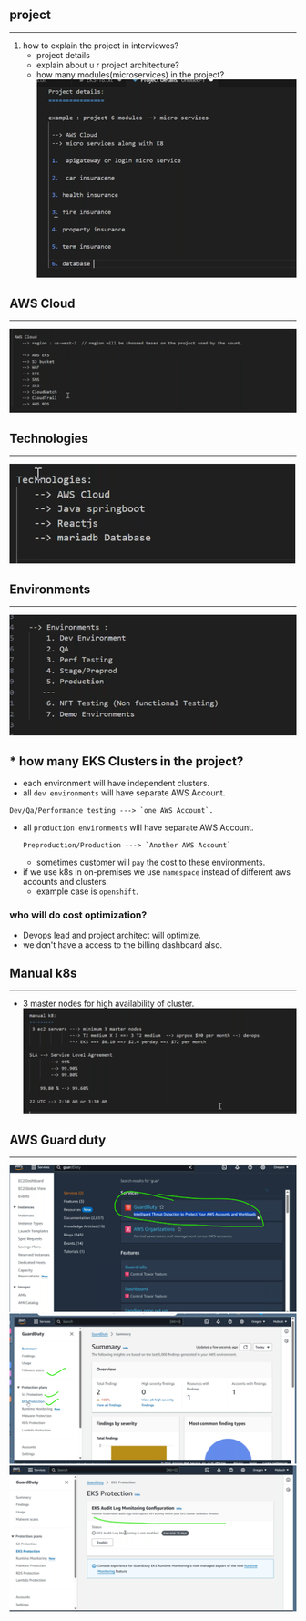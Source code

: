 ## project
----------------------------------------------------------------
1. how to explain the project in interviewes?
   * project details
   * explain about u r project architecture?
   * how many modules(microservices) in the project?
![preview](./images/project1.png)

## AWS Cloud
----------------------------------------------------------------
![preview](./images/project2.png)

## Technologies
----------------------------------------------------------------
![preview](./images/project3.png)

## Environments
----------------------------------------------------------------
![preview](./images/project4.png)

## * how many EKS Clusters in the project?
 * each environment will have independent clusters.
 * all `dev environments` will have separate AWS Account.
  ```
  Dev/Qa/Performance testing ---> `one AWS Account`.
  ```
* all `production environments` will have separate AWS Account.
  ```
  Preproduction/Production ---> `Another AWS Account`
  ```
  * sometimes customer will `pay` the cost to these environments.
* if we use k8s in on-premises we use `namespace` instead of different aws accounts and clusters.
  * example case is `openshift`.

### who will do cost optimization?
* Devops lead and project architect will optimize.
* we don't have a access to the billing dashboard also.

## Manual k8s
----------------------------------------------------------------
* 3 master nodes for high availability of cluster.
  ![preview](./images/project5.png)

## AWS Guard duty
----------------------------------------------------------------
![preview](./images/project6.png)
![preview](./images/project7.png)
![preview](./images/project8.png)

